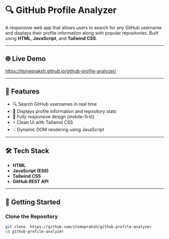 # 🔍 GitHub Profile Analyzer

A responsive web app that allows users to search for any GitHub username and displays their profile information along with popular repositories. Built using **HTML**, **JavaScript**, and **Tailwind CSS**.

---

## 🌐 Live Demo

 https://itsmepraksh.github.io/github-profile-analyzer/ <!-- Replace with your deployed link -->

---

## 🚀 Features

- 🔍 Search GitHub usernames in real time  
- 📂 Displays profile information and repository stats  
- 📱 Fully responsive design (mobile-first)  
- ⚡ Clean UI with Tailwind CSS  
- 💡 Dynamic DOM rendering using JavaScript

---

## 🛠️ Tech Stack

- **HTML**
- **JavaScript (ES6)**
- **Tailwind CSS**
- **GitHub REST API**

---

## 🧰 Getting Started

### Clone the Repository

```bash
git clone  https://github.com/itsmepraksh/github-profile-analyzer
cd github-profile-analyzer
